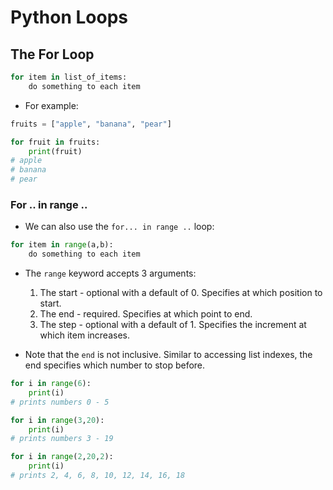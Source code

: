
# Python Loops

## The For Loop

```python
for item in list_of_items:
    do something to each item
```

- For example:

```python
fruits = ["apple", "banana", "pear"]

for fruit in fruits:
    print(fruit)
# apple
# banana
# pear
```

### For .. in range ..

- We can also use the `for... in range ..` loop:

```python
for item in range(a,b):
    do something to each item
```

- The `range` keyword accepts 3 arguments:

  1. The start - optional with a default of 0. Specifies at which position to start.
  2. The end - required. Specifies at which point to end.
  3. The step - optional with a default of 1. Specifies the increment at which item increases.

- Note that the `end` is not inclusive. Similar to accessing list indexes, the end specifies which number to stop before.

```python
for i in range(6):
    print(i)
# prints numbers 0 - 5

for i in range(3,20):
    print(i)
# prints numbers 3 - 19

for i in range(2,20,2):
    print(i)
# prints 2, 4, 6, 8, 10, 12, 14, 16, 18
```

